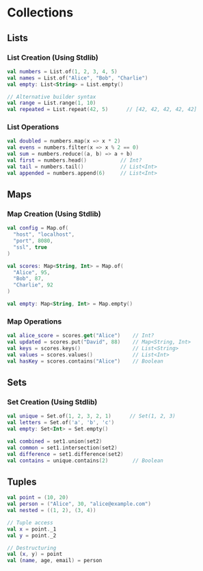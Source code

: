 # Collections

## Lists

### List Creation (Using Stdlib)
```kotlin
val numbers = List.of(1, 2, 3, 4, 5)
val names = List.of("Alice", "Bob", "Charlie") 
val empty: List<String> = List.empty()

// Alternative builder syntax
val range = List.range(1, 10)
val repeated = List.repeat(42, 5)      // [42, 42, 42, 42, 42]
```

### List Operations
```kotlin
val doubled = numbers.map(x => x * 2)
val evens = numbers.filter(x => x % 2 == 0)
val sum = numbers.reduce((a, b) => a + b)
val first = numbers.head()           // Int?
val tail = numbers.tail()            // List<Int>
val appended = numbers.append(6)     // List<Int>
```

## Maps

### Map Creation (Using Stdlib)
```kotlin
val config = Map.of(
  "host", "localhost",
  "port", 8080,
  "ssl", true
)

val scores: Map<String, Int> = Map.of(
  "Alice", 95,
  "Bob", 87,
  "Charlie", 92
)

val empty: Map<String, Int> = Map.empty()
```

### Map Operations
```kotlin
val alice_score = scores.get("Alice")    // Int?
val updated = scores.put("David", 88)    // Map<String, Int>
val keys = scores.keys()                 // List<String>
val values = scores.values()             // List<Int>
val hasKey = scores.contains("Alice")    // Boolean
```

## Sets

### Set Creation (Using Stdlib)
```kotlin
val unique = Set.of(1, 2, 3, 2, 1)      // Set(1, 2, 3)
val letters = Set.of('a', 'b', 'c')
val empty: Set<Int> = Set.empty()

val combined = set1.union(set2)
val common = set1.intersection(set2) 
val difference = set1.difference(set2)
val contains = unique.contains(2)        // Boolean
```

## Tuples

```kotlin
val point = (10, 20)
val person = ("Alice", 30, "alice@example.com")
val nested = ((1, 2), (3, 4))

// Tuple access
val x = point._1
val y = point._2

// Destructuring
val (x, y) = point
val (name, age, email) = person
```

